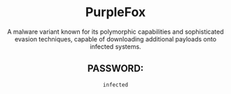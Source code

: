 <div align="center">

# PurpleFox

A malware variant known for its polymorphic capabilities and sophisticated evasion techniques, capable of downloading additional payloads onto infected systems.

## PASSWORD: 

```
infected
```

</div>
